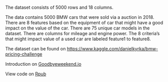 
The dataset consists of 5000 rows and 18 columns.

The data contains 5000 BMW cars that were sold via a auction in 2018. There are 8 features based on the equipment of car that might have a good impact on the value of the car. There are 75 unique car models in the dataset. There are columns for mileage and engine power. The 8 criteria’s that might impact value of a used car are labeled feature1 to feature8.

The dataset can be found on https://www.kaggle.com/danielkyrka/bmw-pricing-challenge


Introduction on [Goodbyeweekend.io](www.google.com)

View code on [Rpub](https://rpubs.com/vineetver/872494)

